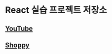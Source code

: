# React 실습 프로젝트 저장소
## [YouTube](https://github.com/donghun-k/front-end-react/tree/main//youtube)
## [Shoppy](https://github.com/donghun-k/front-end-react/tree/main//shoppy)